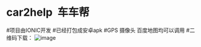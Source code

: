 # car2help  车车帮
#项目由IONIC开发
#已经打包成安卓apk
#GPS 摄像头 百度地图均可以调用
#二维码下载：
![image](https://static.pgyer.com/app/qrcode/car2help)
